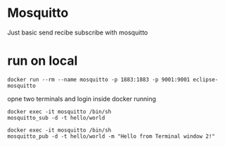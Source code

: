 # Mosquitto 

Just basic send recibe subscribe with mosquitto

# run on local

```shell
docker run --rm --name mosquitto -p 1883:1883 -p 9001:9001 eclipse-mosquitto
```

opne two terminals and login inside docker running

```shell
docker exec -it mosquitto /bin/sh
mosquitto_sub -d -t hello/world
```


```shell
docker exec -it mosquitto /bin/sh
mosquitto_pub -d -t hello/world -m "Hello from Terminal window 2!"
```

